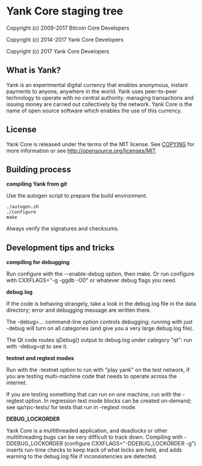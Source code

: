 Yank Core staging tree
===============================

Copyright (c) 2009-2017 Bitcoin Core Developers

Copyright (c) 2014-2017 Yank Core Developers

Copyright (c) 2017 Yank Core Developers


What is Yank?
----------------

Yank is an experimental digital currency that enables anonymous, instant
payments to anyone, anywhere in the world. Yank uses peer-to-peer technology
to operate with no central authority: managing transactions and issuing money
are carried out collectively by the network. Yank Core is the name of open
source software which enables the use of this currency.


License
-------

Yank Core is released under the terms of the MIT license. See [COPYING](COPYING) for more
information or see http://opensource.org/licenses/MIT.


Building process
-----------------

**compiling Yank from git**

Use the autogen script to prepare the build environment.

    ./autogen.sh
    ./configure
    make

Always verify the signatures and checksums.


Development tips and tricks
---------------------------

**compiling for debugging**

Run configure with the --enable-debug option, then make. Or run configure with
CXXFLAGS="-g -ggdb -O0" or whatever debug flags you need.

**debug.log**

If the code is behaving strangely, take a look in the debug.log file in the data directory;
error and debugging message are written there.

The -debug=... command-line option controls debugging; running with just -debug will turn
on all categories (and give you a very large debug.log file).

The Qt code routes qDebug() output to debug.log under category "qt": run with -debug=qt
to see it.

**testnet and regtest modes**

Run with the -testnet option to run with "play yank" on the test network, if you
are testing multi-machine code that needs to operate across the internet.

If you are testing something that can run on one machine, run with the -regtest option.
In regression test mode blocks can be created on-demand; see qa/rpc-tests/ for tests
that run in -regtest mode.

**DEBUG_LOCKORDER**

Yank Core is a multithreaded application, and deadlocks or other multithreading bugs
can be very difficult to track down. Compiling with -DDEBUG_LOCKORDER (configure
CXXFLAGS="-DDEBUG_LOCKORDER -g") inserts run-time checks to keep track of what locks
are held, and adds warning to the debug.log file if inconsistencies are detected.
